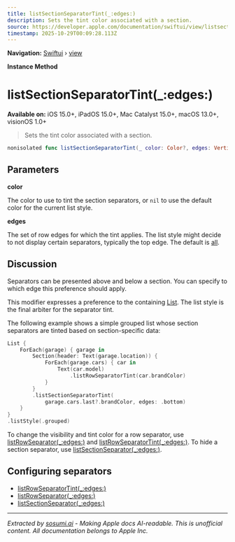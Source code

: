 ```yaml
---
title: listSectionSeparatorTint(_:edges:)
description: Sets the tint color associated with a section.
source: https://developer.apple.com/documentation/swiftui/view/listsectionseparatortint(_:edges:)
timestamp: 2025-10-29T00:09:28.113Z
---
```


**Navigation:** [Swiftui](/documentation/swiftui) › [view](/documentation/swiftui/view)

**Instance Method**

# listSectionSeparatorTint(_:edges:)

**Available on:** iOS 15.0+, iPadOS 15.0+, Mac Catalyst 15.0+, macOS 13.0+, visionOS 1.0+

> Sets the tint color associated with a section.

```swift
nonisolated func listSectionSeparatorTint(_ color: Color?, edges: VerticalEdge.Set = .all) -> some View
```

## Parameters

**color**

The color to use to tint the section separators, or `nil` to use the default color for the current list style.



**edges**

The set of row edges for which the tint applies. The list style might decide to not display certain separators, typically the top edge. The default is [all](/documentation/swiftui/verticaledge/set/all).



## Discussion

Separators can be presented above and below a section. You can specify to which edge this preference should apply.

This modifier expresses a preference to the containing [List](/documentation/swiftui/list). The list style is the final arbiter for the separator tint.

The following example shows a simple grouped list whose section separators are tinted based on section-specific data:

```swift
List {
    ForEach(garage) { garage in
        Section(header: Text(garage.location)) {
            ForEach(garage.cars) { car in
                Text(car.model)
                    .listRowSeparatorTint(car.brandColor)
            }
        }
        .listSectionSeparatorTint(
            garage.cars.last?.brandColor, edges: .bottom)
    }
}
.listStyle(.grouped)
```

To change the visibility and tint color for a row separator, use [listRowSeparator(_:edges:)](/documentation/swiftui/view/listrowseparator(_:edges:)) and [listRowSeparatorTint(_:edges:)](/documentation/swiftui/view/listrowseparatortint(_:edges:)). To hide a section separator, use [listSectionSeparator(_:edges:)](/documentation/swiftui/view/listsectionseparator(_:edges:)).

## Configuring separators

- [listRowSeparatorTint(_:edges:)](/documentation/swiftui/view/listrowseparatortint(_:edges:))
- [listRowSeparator(_:edges:)](/documentation/swiftui/view/listrowseparator(_:edges:))
- [listSectionSeparator(_:edges:)](/documentation/swiftui/view/listsectionseparator(_:edges:))

---

*Extracted by [sosumi.ai](https://sosumi.ai) - Making Apple docs AI-readable.*
*This is unofficial content. All documentation belongs to Apple Inc.*
